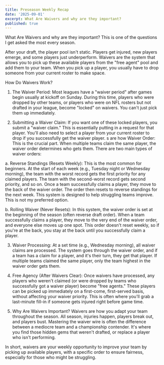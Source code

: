 ```yaml
---
title: Preseason Weekly Recap
date: '2025-09-01'
excerpt: What Are Waivers and why are they important?
published: true
---
```

What Are Waivers and why are they important?  This is one of the questions I get asked the most every season.



After your draft, the player pool isn't static. Players get injured, new players emerge, and some players just underperform. Waivers are the system that allows you to pick up these available players from the "free agent" pool and add them to your team. When you pick up a player, you usually have to drop someone from your current roster to make space. 



How Do Waivers Work?  

1.  The Waiver Period: Most leagues have a "waiver period" after games begin usually at kickoff on Sunday.   During this time, players who were dropped by other teams, or players who were on NFL rosters but not drafted in your league, become "locked" on waivers. You can't just pick them up immediately.  

2.  Submitting a Waiver Claim:  If you want one of these locked players, you submit a "waiver claim." This is essentially putting in a request for that player. You'll also need to select a player from your current roster to drop if you successfully get the waiver player.
s are how Waiver Order: This is the crucial part. When multiple teams claim the same player, the waiver order determines who gets them. There are two main types of waiver orders:  

  a.  Reverse Standings (Resets Weekly): This is the most common for beginners. At the start of each week (e.g., Tuesday night or Wednesday morning), the team with the worst record gets the first priority for any claimed players. The team with the second-worst record gets second priority, and so on. Once a team successfully claims a player, they move to the back of the waiver order. The order then resets to reverse standings for the next week. This system is designed to help struggling teams improve.  This is not my preferred option.  

  b.  Rolling Waiver (Never Resets): In this system, the waiver order is set at the beginning of the season (often reverse draft order). When a team successfully claims a player, they move to the very end of the waiver order, and everyone else moves up one spot. This order doesn't reset weekly, so if you're at the back, you stay at the back until you successfully claim a player.  
 
3.  Waiver Processing:  At a set time (e.g., Wednesday morning), all waiver claims are processed. The system goes through the waiver order, and if a team has a claim for a player, and it's their turn, they get that player. If multiple teams claimed the same player, only the team highest in the waiver order gets them.  

4.  Free Agency (After Waivers Clear):  Once waivers have processed, any players who weren't claimed (or were dropped by teams who successfully got a waiver player) become "free agents." These players can be picked up immediately on a first-come, first-served basis, without affecting your waiver priority. This is often where you'll grab a last-minute fill-in if someone gets injured right before game time.  

5.  Why Are Waivers Important?  Waivers are how you adapt your team throughout the season. All season, injuries happen, players break out, and players bust. Mastering the waiver wire is often the difference between a mediocre team and a championship contender. It's where you find those hidden gems that weren't drafted, or replace a player who isn't performing.  

In short, waivers are your weekly opportunity to improve your team by picking up available players, with a specific order to ensure fairness, especially for those who might be struggling.
